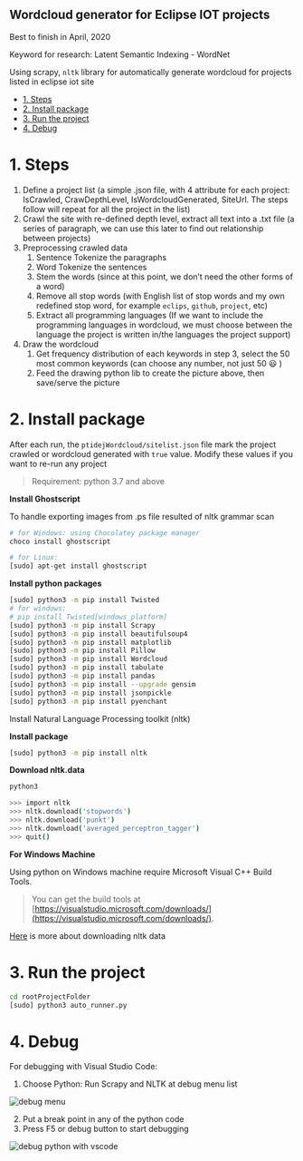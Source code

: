 Wordcloud generator for Eclipse IOT projects
---

Best to finish in April, 2020

Keyword for research: Latent Semantic Indexing - WordNet

Using scrapy, `nltk` library for automatically generate wordcloud for projects listed in eclipse iot site

<!-- TOC -->

- [1. Steps](#1-steps)
- [2. Install package](#2-install-package)
- [3. Run the project](#3-run-the-project)
- [4. Debug](#4-debug)

<!-- /TOC -->

# 1. Steps
<a id="markdown-steps" name="steps"></a>

1. Define a project list (a simple .json file, with 4 attribute for each project: IsCrawled, CrawDepthLevel, IsWordcloudGenerated, SiteUrl. The steps follow will repeat for all the project in the list)
2. Crawl the site with re-defined depth level, extract all text into a .txt file (a series of paragraph, we can use this later to find out relationship between projects)
3. Preprocessing crawled data
    1. Sentence Tokenize the paragraphs
    2. Word Tokenize the sentences
    3. Stem the words (since at this point, we don’t need the other forms of a word)
    4. Remove all stop words (with English list of stop words and my own redefined stop word, for example `eclips`, `github`, `project`, etc)
    5. Extract all programming languages (If we want to include the programming languages in wordcloud, we must choose between the language the project is written in/the languages the project support)
4. Draw the wordcloud
    1. Get frequency distribution of each keywords in step 3, select the 50 most common keywords (can choose any number, not just 50 😃 )
    2. Feed the drawing python lib to create the picture above, then save/serve the picture

# 2. Install package
<a id="markdown-install-package" name="install-package"></a>

After each run, the `ptidejWordcloud/sitelist.json` file mark the project crawled or wordcloud generated with `true` value. Modify these values if you want to re-run any project

> Requirement: python 3.7 and above

**Install Ghostscript**

To handle exporting images from .ps file resulted of nltk grammar scan

```bash
# for Windows: using Chocolatey package manager
choco install ghostscript

# for Linux:
[sudo] apt-get install ghostscript
```

**Install python packages**

```bash
[sudo] python3 -m pip install Twisted
# for windows:
# pip install Twisted[windows_platform]
[sudo] python3 -m pip install Scrapy
[sudo] python3 -m pip install beautifulsoup4
[sudo] python3 -m pip install matplotlib
[sudo] python3 -m pip install Pillow
[sudo] python3 -m pip install Wordcloud
[sudo] python3 -m pip install tabulate
[sudo] python3 -m pip install pandas
[sudo] python3 -m pip install --upgrade gensim
[sudo] python3 -m pip install jsonpickle
[sudo] python3 -m pip install pyenchant
```

Install Natural Language Processing toolkit (nltk)

**Install package**

```bash
[sudo] python3 -m pip install nltk
```

**Download nltk.data**

```bash
python3

>>> import nltk
>>> nltk.download('stopwords')
>>> nltk.download('punkt')
>>> nltk.download('averaged_perceptron_tagger')
>>> quit()
```

**For Windows Machine**

Using python on Windows machine require Microsoft Visual C++ Build Tools.

> You can get the build tools at [https://visualstudio.microsoft.com/downloads/](https://visualstudio.microsoft.com/downloads/).

[Here](https://www.nltk.org/data.html) is more about downloading nltk data

# 3. Run the project
<a id="markdown-run-the-project" name="run-the-project"></a>

```bash
cd rootProjectFolder
[sudo] python3 auto_runner.py
```

# 4. Debug
<a id="markdown-debug" name="debug"></a>

For debugging with Visual Studio Code:

1. Choose Python: Run Scrapy and NLTK at debug menu list

![debug menu](https://i.imgur.com/hnNbMKo.png)

2. Put a break point in any of the python code
3. Press F5 or debug button to start debugging

![debug python with vscode](https://i.imgur.com/VIeMJNC.png)
